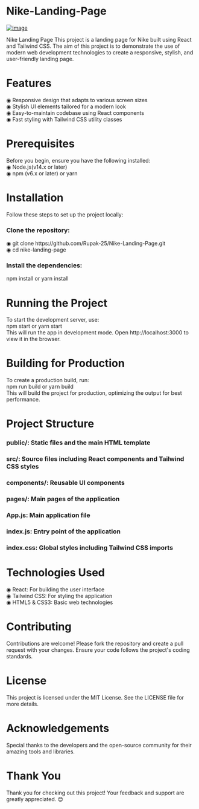 # Nike-Landing-Page
<a href ="https://nike-landing-page-seven-beta.vercel.app/"><img src= "https://github.com/user-attachments/assets/89851c04-44b8-42e8-8dc2-38eaf5cd4e4f" alt= "image"></a>

Nike Landing Page
This project is a landing page for Nike built using React and Tailwind CSS. The aim of this project is to demonstrate the use of modern web development technologies to create a responsive, stylish, and user-friendly landing page.

<h1>Features</h1>
◉ Responsive design that adapts to various screen sizes<br/>
◉ Stylish UI elements tailored for a modern look<br/>
◉ Easy-to-maintain codebase using React components<br/>
◉ Fast styling with Tailwind CSS utility classes<br/>

<h1>Prerequisites</h1>
Before you begin, ensure you have the following installed:<br/>
◉ Node.js(v14.x or later)<br/>
◉ npm (v6.x or later) or yarn<br/>

<h1>Installation</h1>
Follow these steps to set up the project locally:
<h3><b>Clone the repository:</b></h3>
◉ git clone https://github.com/Rupak-25/Nike-Landing-Page.git<br/>
◉ cd nike-landing-page<br/>


<h3><b>Install the dependencies:</b></h3>
npm install or yarn install<br/>

<h1>Running the Project</h1>
To start the development server, use:<br/>
npm start or yarn start<br/>
This will run the app in development mode. Open http://localhost:3000 to view it in the browser.<br/>

<h1>Building for Production</h1>
To create a production build, run:<br/>
npm run build or yarn build<br/>
This will build the project for production, optimizing the output for best performance.<br/>

<h1>Project Structure</h1>
<h3>public/: Static files and the main HTML template</h3>
<h3>src/: Source files including React components and Tailwind CSS styles</h3>
<h3>components/: Reusable UI components</h3>
<h3>pages/: Main pages of the application</h3>
<h3>App.js: Main application file</h3>
<h3>index.js: Entry point of the application</h3>
<h3>index.css: Global styles including Tailwind CSS imports</h3>

<h1>Technologies Used</h1>
◉ React: For building the user interface<br/>
◉ Tailwind CSS: For styling the application<br/>
◉ HTML5 & CSS3: Basic web technologies<br/>

<h1>Contributing</h1>
Contributions are welcome! Please fork the repository and create a pull request with your changes. Ensure your code follows the project's coding standards.<br/>

<h1>License</h1>
This project is licensed under the MIT License. See the LICENSE file for more details.<br/>

<h1>Acknowledgements</h1>
Special thanks to the developers and the open-source community for their amazing tools and libraries.<br/>

<h1>Thank You</h1>
Thank you for checking out this project! Your feedback and support are greatly appreciated. 😊<br/>

